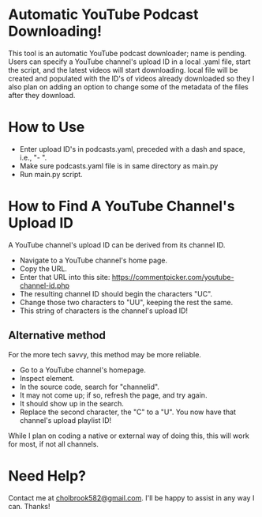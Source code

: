 # Automatic YouTube Podcast Downloading!
This tool is an automatic YouTube podcast downloader; name is pending. Users can specify a YouTube channel's upload ID in a local .yaml file, start the script, and the latest videos will start downloading. local file will be created and populated with the ID's of videos already downloaded so they I also plan on adding an option to change some of the metadata of the files after they download.

# How to Use
- Enter upload ID's in podcasts.yaml, preceded with a dash and space, i.e., "- ".
- Make sure podcasts.yaml file is in same directory as main.py
- Run main.py script.

# How to Find A YouTube Channel's Upload ID
A YouTube channel's upload ID can be derived from its channel ID.
- Navigate to a YouTube channel's home page.
- Copy the URL.
- Enter that URL into this site: https://commentpicker.com/youtube-channel-id.php
- The resulting channel ID should begin the characters "UC".
- Change those two characters to "UU", keeping the rest the same.
- This string of characters is the channel's upload ID!

## Alternative method
For the more tech savvy, this method may be more reliable.

- Go to a YouTube channel's homepage.
- Inspect element.
- In the source code, search for "channelid".
- It may not come up; if so, refresh the page, and try again.
- It should show up in the search.
- Replace the second character, the "C" to a "U". You now have that channel's upload playlist ID!

While I plan on coding a native or external way of doing this, this will work for most, if not all channels.

# Need Help?
Contact me at cholbrook582@gmail.com.
I'll be happy to assist in any way I can. Thanks!
